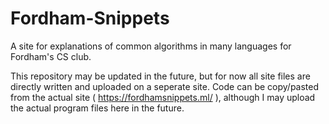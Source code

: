 # Fordham-Snippets
A site for explanations of common algorithms in many languages for Fordham's CS club.

This repository may be updated in the future, but for now all site files are directly written and uploaded on a seperate site.
Code can be copy/pasted from the actual site ( https://fordhamsnippets.ml/ ), although I may upload the actual program files 
here in the future.
